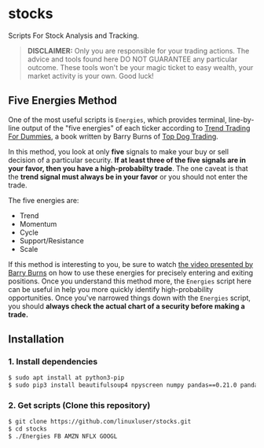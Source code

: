 # stocks
Scripts For Stock Analysis and Tracking.

> **DISCLAIMER:** Only you are responsible for your trading actions. The advice and tools found here DO NOT GUARANTEE any particular outcome. These tools won't be your magic ticket to easy wealth, your market activity is your own. Good luck!


## Five Energies Method

One of the most useful scripts is `Energies`, which provides terminal, line-by-line output of the "five energies" of each ticker according to [Trend Trading For Dummies](https://www.amazon.com/dp/1118871286), a book written by Barry Burns of [Top Dog Trading](https://www.topdogtrading.com).

In this method, you look at only **five** signals to make your buy or sell decision of a particular security. **If at least three of the five signals are in your favor, then you have a high-probabilty trade**. The one caveat is that the **trend signal must always be in your favor** or you should not enter the trade.

The five energies are:
*  Trend
*  Momentum
*  Cycle
*  Support/Resistance
*  Scale

If this method is interesting to you, be sure to watch [the video presented by Barry Burns](https://www.youtube.com/watch?v=BFMgnarSMuw) on how to use these energies for precisely entering and exiting positions. Once you understand this method more, the `Energies` script here can be useful in help you more quickly identify high-probability opportunities. Once you've narrowed things down with the `Energies` script, you should **always check the actual chart of a security before making a trade.**

## Installation

### 1. Install dependencies

```bash
$ sudo apt install at python3-pip
$ sudo pip3 install beautifulsoup4 npyscreen numpy pandas==0.21.0 pandas-datareader==0.5.0 requests scipy sh
```

### 2. Get scripts (Clone this repository)

```bash
$ git clone https://github.com/linuxluser/stocks.git
$ cd stocks
$ ./Energies FB AMZN NFLX GOOGL
```
